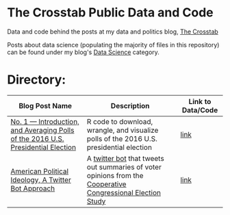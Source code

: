 # The Crosstab Public Data and Code
Data and code behind the posts at my data and politics blog, [The Crosstab](www.thecrosstab.com)

Posts about data science (populating the majority of files in this repository) can be found under my blog's [Data Science](http://www.thecrosstab.com/categories/data-science/) category.

# Directory: 

Blog Post Name | Description | Link to Data/Code |
--|--|---
[No. 1 — Introduction, and Averaging Polls of the 2016 U.S. Presidential Election](http://www.thecrosstab.com/datascience/r-1/) | R code to download, wrangle, and visualize polls of the 2016 U.S. presidential election | [link](https://github.com/elliottmorris/the_cRosstab-public-data-and-code/tree/master/2018_01_16_us_pres_polls)
[American Political Ideology, A Twitter Bot Approach](http://www.thecrosstab.com/2017/08/19/ideology-twitter-bot/) | A [twitter bot](http://twitter.com/American__Voter) that tweets out summaries of voter opinions from the [Cooperative Congressional Election Study](http://cces.gov.harvard.edu/data) | [link](https://github.com/elliottmorris/the_cRosstab-public-data-and-code/tree/master/2017_08_19_american_voter_bot)